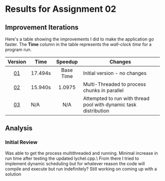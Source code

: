 # Results for Assignment 02

## Improvement Iterations

Here's a table showing the improvements I did to make the application go faster.  The **Time** column in the table represents the _wall-clock time_ for a program run.

| Version | Time | Speedup | Changes |
| :-----: | ---- | :-----: | ------- |
| [01](lychrel.cpp.orig) | 17.494s | Base Time | Initial version - no changes |
| [02](lychrel_multi_threaded.cpp) | 15.940s | 1.0975 | Multi-Threaded to process chunks in parallel |
| [03](lychrel.cpp) | N/A | N/A | Attempted to run with thread pool with dynamic task distribution

## Analysis

### Initial Review

Was able to get the process multithreaded and running. Minimal increase in run time after testing the updated lychel.cpp.\ 
From there I tried to implement dynamic scheduling but for whatever reason the code will compile and execute but run indefinitely?
Still working on coming up with a solution
